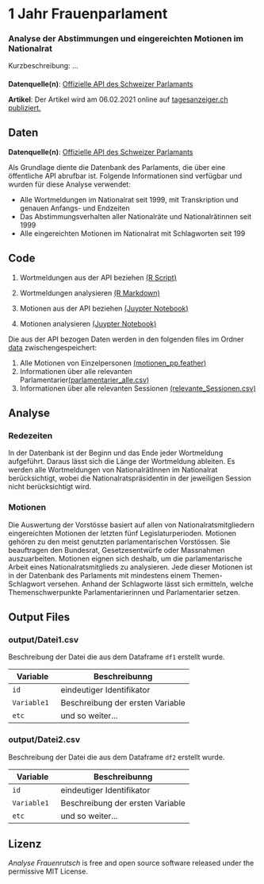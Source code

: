 # 1 Jahr Frauenparlament

### Analyse der Abstimmungen und eingereichten Motionen im Nationalrat

<!---
optional folgendermassen Bild einfügen:
![Trump Hate](dt.png)
Source: [Gage Skidmore](https://www.flickr.com/photos/gageskidmore/32758233090)>)
--->

Kurzbeschreibung: ...

#### 
**Datenquelle(n)**:  [Offizielle API des Schweizer Parlamants](https://pragmatiqa.com/xodata/odatadir.html) 

**Artikel**: Der Artikel wird am 06.02.2021 online auf [tagesanzeiger.ch publiziert.](https://www.tagesanzeiger.ch)

## Daten

**Datenquelle(n)**:  [Offizielle API des Schweizer Parlamants](https://pragmatiqa.com/xodata/odatadir.html) 

Als Grundlage diente die Datenbank des Parlaments, die über eine öffentliche API abrufbar ist. Folgende Informationen sind verfügbar und wurden für diese Analyse verwendet:

- Alle Wortmeldungen im Nationalrat seit 1999, mit Transkription und genauen Anfangs- und Endzeiten
- Das Abstimmungsverhalten aller Nationalräte und Nationalrätinnen seit 1999
- Alle eingereichten Motionen im Nationalrat mit Schlagworten seit 199


## Code

1. Wortmeldungen aus der API beziehen [(R Script)](1_API_Wortmeldungen.R)

2. Wortmeldungen analysieren [(R Markdown)](2_Wortmeldungen.Rmd)

3. Motionen aus der API beziehen [(Juypter Notebook)](asdf)

4. Motionen analysieren [(Juypter Notebook)](asdf)

Die aus der API bezogen Daten werden in den folgenden files im Ordner [data](data) zwischengespeichert:
1. Alle Motionen von Einzelpersonen [(motionen_pp.feather)](data/motionen_pp.feather)
2. Informationen über alle relevanten Parlamentarier[(parlamentarier_alle.csv)](data/parlamentarier_alle.csv)
3. Informationen über alle relevanten Sessionen [(relevante_Sessionen.csv)](data/relevante_Sessionen.csv)



## Analyse

### Redezeiten

In der Datenbank ist der Beginn und das Ende jeder Wortmeldung aufgeführt. Daraus lässt sich die Länge der Wortmeldung ableiten. Es werden alle Wortmeldungen von NationalrätInnen im Nationalrat berücksichtigt, wobei die Nationalratspräsidentin in der jeweiligen Session nicht berücksichtigt wird. 

### Motionen

Die Auswertung der Vorstösse basiert auf allen von Nationalratsmitgliedern eingereichten Motionen der letzten fünf Legislaturperioden. Motionen gehören zu den meist genutzten parlamentarischen Vorstössen. Sie beauftragen den Bundesrat, Gesetzesentwürfe oder Massnahmen auszuarbeiten. Motionen eignen sich deshalb, um die parlamentarische Arbeit eines Nationalratsmitglieds zu analysieren. Jede dieser Motionen ist in der Datenbank des Parlaments mit mindestens einem Themen-Schlagwort versehen. Anhand der Schlagworte lässt sich ermitteln, welche Themenschwerpunkte Parlamentarierinnen und Parlamentarier setzen.



## Output Files

### output/Datei1.csv

Beschreibung der Datei die aus dem Dataframe `df1` erstellt wurde.

| Variable     | Beschreibunng                    |
| ------------ | -------------------------------- |
| `id `        | eindeutiger Identifikator        |
| `Variable1 ` | Beschreibung der ersten Variable |
| `etc `       | und so weiter...                 |


### output/Datei2.csv

Beschreibung der Datei die aus dem Dataframe `df2` erstellt wurde.

| Variable     | Beschreibunng                    |
| ------------ | -------------------------------- |
| `id `        | eindeutiger Identifikator        |
| `Variable1 ` | Beschreibung der ersten Variable |
| `etc `       | und so weiter...                 |


## Lizenz

*Analyse Frauenrutsch* is free and open source software released under the permissive MIT License.
